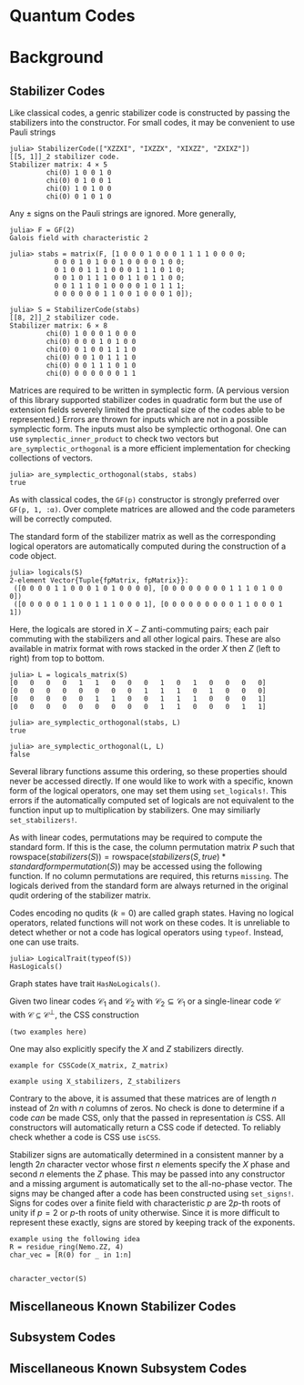 # Quantum Codes

# Background

## Stabilizer Codes
Like classical codes, a genric stabilizer code is constructed by passing the stabilizers into the constructor. For small codes, it may be convenient to use Pauli strings
```
julia> StabilizerCode(["XZZXI", "IXZZX", "XIXZZ", "ZXIXZ"])
[[5, 1]]_2 stabilizer code.
Stabilizer matrix: 4 × 5
         chi(0) 1 0 0 1 0
         chi(0) 0 1 0 0 1
         chi(0) 1 0 1 0 0
         chi(0) 0 1 0 1 0
```
Any $\pm$ signs on the Pauli strings are ignored. More generally,
```
julia> F = GF(2)
Galois field with characteristic 2

julia> stabs = matrix(F, [1 0 0 0 1 0 0 0 1 1 1 1 0 0 0 0;
           0 0 0 1 0 1 0 0 1 0 0 0 0 1 0 0;
           0 1 0 0 1 1 1 0 0 0 1 1 1 0 1 0;
           0 0 1 0 1 1 1 0 0 1 1 0 1 1 0 0;
           0 0 1 1 1 0 1 0 0 0 0 1 0 1 1 1;
           0 0 0 0 0 0 1 1 0 0 1 0 0 0 1 0]);

julia> S = StabilizerCode(stabs)
[[8, 2]]_2 stabilizer code.
Stabilizer matrix: 6 × 8
         chi(0) 1 0 0 0 1 0 0 0
         chi(0) 0 0 0 1 0 1 0 0
         chi(0) 0 1 0 0 1 1 1 0
         chi(0) 0 0 1 0 1 1 1 0
         chi(0) 0 0 1 1 1 0 1 0
         chi(0) 0 0 0 0 0 0 1 1
```
Matrices are required to be written in symplectic form. (A pervious version of this library supported stabilizer codes in quadratic form but the use of extension fields severely limited the practical size of the codes able to be represented.) Errors are thrown for inputs which are not in a possible symplectic form. The inputs must also be symplectic orthogonal. One can use ``symplectic_inner_product`` to check two vectors but ``are_symplectic_orthogonal`` is a more efficient implementation for checking collections of vectors.
```
julia> are_symplectic_orthogonal(stabs, stabs)
true
```
As with classical codes, the ``GF(p)`` constructor is strongly preferred over ``GF(p, 1, :α)``. Over complete matrices are allowed and the code parameters will be correctly computed.

The standard form of the stabilizer matrix as well as the corresponding logical operators are automatically computed during the construction of a code object.
```
julia> logicals(S)
2-element Vector{Tuple{fpMatrix, fpMatrix}}:
 ([0 0 0 0 1 1 0 0 0 1 0 1 0 0 0 0], [0 0 0 0 0 0 0 0 1 1 1 0 1 0 0 0])
 ([0 0 0 0 0 1 1 0 0 1 1 1 0 0 0 1], [0 0 0 0 0 0 0 0 0 1 1 0 0 0 1 1])
```
Here, the logicals are stored in $X-Z$ anti-commuting pairs; each pair commuting with the stabilizers and all other logical pairs. These are also available in matrix format with rows stacked in the order $X$ then $Z$ (left to right) from top to bottom.
```
julia> L = logicals_matrix(S)
[0   0   0   0   1   1   0   0   0   1   0   1   0   0   0   0]
[0   0   0   0   0   0   0   0   1   1   1   0   1   0   0   0]
[0   0   0   0   0   1   1   0   0   1   1   1   0   0   0   1]
[0   0   0   0   0   0   0   0   0   1   1   0   0   0   1   1]

julia> are_symplectic_orthogonal(stabs, L)
true

julia> are_symplectic_orthogonal(L, L)
false
```
Several library functions assume this ordering, so these properties should never be accessed directly. If one would like to work with a specific, known form of the logical operators, one may set them using `set_logicals!`. This errors if the automatically computed set of logicals are not equivalent to the function input up to multiplication by stabilizers. One may similiarly `set_stabilizers!`.

As with linear codes, permutations may be required to compute the standard form. If this is the case, the column permutation matrix $P$ such that $\mathrm{rowspace}(stabilizers(S)) = \mathrm{rowspace}(stabilizers(S, true) * standardformpermutation(S))$ may be accessed using the following function. If no column permutations are required, this returns `missing`. The logicals derived from the standard form are always returned in the original qudit ordering of the stabilizer matrix.

Codes encoding no qudits ($k = 0$) are called graph states. Having no logical operators, related functions will not work on these codes. It is unreliable to detect whether or not a code has logical operators using ``typeof``. Instead, one can use traits.
```
julia> LogicalTrait(typeof(S))
HasLogicals()
```
Graph states have trait ``HasNoLogicals()``.

Given two linear codes $\mathcal{C}_1$ and $\mathcal{C}_2$ with $\mathcal{C}_2 ⊆ \mathcal{C}_1$ or a single-linear code $\mathcal{C}$ with $\mathcal{C} \subseteq \mathcal{C}^\perp$, the CSS construction
```
(two examples here)
```
One may also explicitly specify the $X$ and $Z$ stabilizers directly.
```
example for CSSCode(X_matrix, Z_matrix)

example using X_stabilizers, Z_stabilizers
```
Contrary to the above, it is assumed that these matrices are of length $n$ instead of $2n$ with $n$ columns of zeros. No check is done to determine if a code *can* be made CSS, only that the passed in representation *is* CSS. All constructors will automatically return a CSS code if detected. To reliably check whether a code is CSS use `isCSS`.

Stabilizer signs are automatically determined in a consistent manner by a length $2n$ character vector whose first $n$ elements specify the $X$ phase and second $n$ elements the $Z$ phase. This may be passed into any constructor and a missing argument is automatically set to the all-no-phase vector. The signs may be changed after a code has been constructed using ``set_signs!``. Signs for codes over a finite field with characteristic $p$ are $2p$-th roots of unity if $p = 2$ or $p$-th roots of unity otherwise. Since it is more difficult to represent these exactly, signs are stored by keeping track of the exponents.
```
example using the following idea
R = residue_ring(Nemo.ZZ, 4)
char_vec = [R(0) for _ in 1:n]


character_vector(S)
```

## Miscellaneous Known Stabilizer Codes


## Subsystem Codes



## Miscellaneous Known Subsystem Codes
